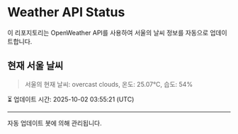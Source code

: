 
# Weather API Status

이 리포지토리는 OpenWeather API를 사용하여 서울의 날씨 정보를 자동으로 업데이트합니다.

## 현재 서울 날씨
> 서울의 현재 날씨: overcast clouds, 온도: 25.07°C, 습도: 54%

⏳ 업데이트 시간: 2025-10-02 03:55:21 (UTC)

---
자동 업데이트 봇에 의해 관리됩니다.
